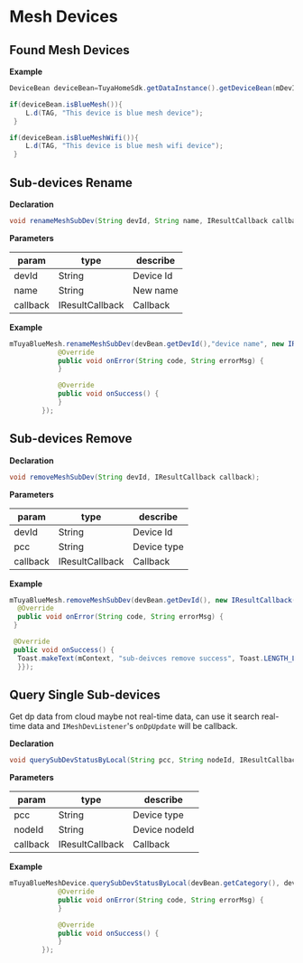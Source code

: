 # Mesh Devices

## Found Mesh Devices

**Example**

```java
DeviceBean deviceBean=TuyaHomeSdk.getDataInstance().getDeviceBean(mDevId);

if(deviceBean.isBlueMesh()){
    L.d(TAG, "This device is blue mesh device");
 }

if(deviceBean.isBlueMeshWifi()){
    L.d(TAG, "This device is blue mesh wifi device");
 }
```
##  Sub-devices Rename

**Declaration**

```java
void renameMeshSubDev(String devId, String name, IResultCallback callback);
```

**Parameters**

|param|type|describe|
|--|--|--|
|devId  |String| Device Id |
|name		|String|New name|
|callback|IResultCallback|Callback|

**Example**

```java
mTuyaBlueMesh.renameMeshSubDev(devBean.getDevId(),"device name", new IResultCallback() {
            @Override
            public void onError(String code, String errorMsg) {
            }

            @Override
            public void onSuccess() {
            }
        });
```

##  Sub-devices Remove

**Declaration**

```java
void removeMeshSubDev(String devId, IResultCallback callback);
```
**Parameters**

|param|type|describe|
|--|--|--|
|devId  |String| Device Id |
|pcc		|String|Device type|
|callback|IResultCallback|Callback|

**Example**

```java
mTuyaBlueMesh.removeMeshSubDev(devBean.getDevId(), new IResultCallback(){
  @Override
  public void onError(String code, String errorMsg) {
 }

 @Override
 public void onSuccess() {
  Toast.makeText(mContext, "sub-deivces remove success", Toast.LENGTH_LONG).show();
  }});
```

## Query Single Sub-devices

Get dp data from cloud maybe not real-time data, can use it search real-time data and `IMeshDevListener`'s `onDpUpdate` will be callback.

**Declaration**

```java
void querySubDevStatusByLocal(String pcc, String nodeId, IResultCallback callback);
```

**Parameters**

|param|type|describe|
|--|--|--|
|pcc  |String| Device type |
|nodeId		|String|Device nodeId|
|callback|IResultCallback|Callback|

**Example**

```java
mTuyaBlueMeshDevice.querySubDevStatusByLocal(devBean.getCategory(), devBean.getNodeId(), new IResultCallback() {
            @Override
            public void onError(String code, String errorMsg) {
            }

            @Override
            public void onSuccess() {
            }
        });
```